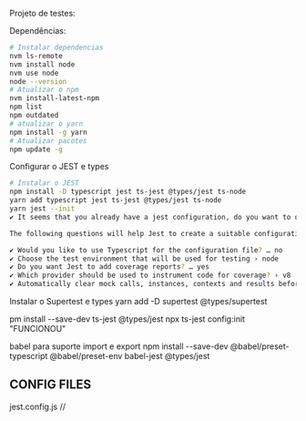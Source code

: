 Projeto de  testes:

Dependências:

```bash
# Instalar dependencias
nvm ls-remote
nvm install node
nvm use node
node --version
# Atualizar o npm
nvm install-latest-npm
npm list
npm outdated
# atualizar o yarn
npm install -g yarn
# Atualizar pacotes
npm update -g
```

Configurar o JEST e types

```bash
# Instalar o JEST
npm install -D typescript jest ts-jest @types/jest ts-node
yarn add typescript jest ts-jest @types/jest ts-node
yarn jest --init
✔ It seems that you already have a jest configuration, do you want to override it? … yes

The following questions will help Jest to create a suitable configuration for your project

✔ Would you like to use Typescript for the configuration file? … no
✔ Choose the test environment that will be used for testing › node
✔ Do you want Jest to add coverage reports? … yes
✔ Which provider should be used to instrument code for coverage? › v8
✔ Automatically clear mock calls, instances, contexts and results before every test? … yes
```

Instalar o Supertest e types
yarn add -D supertest @types/supertest


pm install --save-dev ts-jest @types/jest
npx ts-jest config:init
"FUNCIONOU"


babel para suporte import e export
npm install --save-dev @babel/preset-typescript @babel/preset-env babel-jest @types/jest


## CONFIG FILES

jest.config.js // 